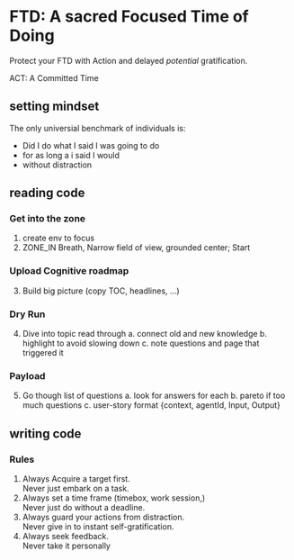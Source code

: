 # FTD: A sacred Focused Time of Doing
Protect your FTD with Action and delayed *potential* gratification.

ACT: A Committed Time

## setting mindset
The only universial benchmark of individuals is:
- Did I do what I said I was going to do
- for as long a i said I would
- without distraction

## reading code
### Get into the zone

1. create env to focus
2. ZONE_IN Breath, Narrow field of view, grounded center; Start
### Upload Cognitive roadmap
3. Build big picture (copy TOC, headlines, ...)

### Dry Run
4. Dive into topic read through
    a. connect old and new knowledge
    b. highlight to avoid slowing down
    c. note questions and page that triggered it

### Payload
5. Go though list of questions
    a. look for answers for each
    b. pareto if too much questions
    c. user-story format {context, agentId, Input, Output}


## writing code
### Rules
1. Always Acquire a target first.  
Never just embark on a task.
2. Always set a time frame (timebox, work session,)  
Never just do without a deadline.
3. Always guard your actions from distraction.  
Never give in to instant self-gratification.
4. Always seek feedback.  
Never take it personally

